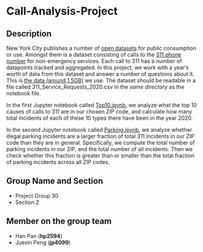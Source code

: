 # Call-Analysis-Project

## Description

New York City publishes a number of [open datasets](https://opendata.cityofnewyork.us/) for public consumption or use. Amongst them is a dataset consisting of calls to the [311 phone number](https://www.ny.gov/agencies/nyc-311) for non-emergency services. Each call to 311 has a number of datapoints tracked and aggregated. In this project, we work with a year’s worth of data from this dataset and answer a number of questions about it. This is [the data (around 1.5GB)](https://drive.google.com/drive/folders/1BRd8_RSST69UaZRBeD_dtXGw9fuKoBZE?usp=sharing) we use. The dataset should be readable in a file called 311_Service_Requests_2020.csv in the *same directory* as the notebook file.

In the first Jupyter notebook called [Top10.ipynb](https://github.com/paopaoear/Call-Analysis-Project/blob/main/Top10.ipynb), we analyze what the top 10 causes of calls to 311 are in our chosen ZIP code, and calculate how many total incidents of each of these 10 types there have been in the year 2020. 

In the second Jupyter notebook called [Parking.ipynb](https://github.com/paopaoear/Call-Analysis-Project/blob/main/Parking.ipynb), we analyze whether illegal parking incidents are a larger fraction of total 311 incidents in our ZIP code than they are in general. Specifically, we compute the total number of parking incidents in our ZIP, and the total number of all incidents. Then we check whether this fraction is greater than or smaller than the total fraction of parking incidents across all ZIP codes.

## Group Name and Section

- Project Group 30
- Section 2 

## Member on the group team

- Han Pan (**hp2594**)
- Juexin Peng (**jp4099**)